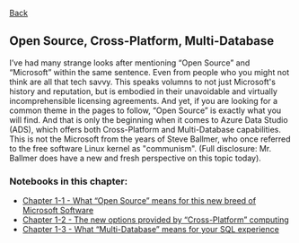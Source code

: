 [Back](../readme.md)

## Open Source, Cross-Platform, Multi-Database

I’ve had many strange looks after mentioning “Open Source” and “Microsoft” within the same sentence. Even from people who you might not think are all that tech savvy. This speaks volumns to not just Microsoft's history and reputation, but is embodied in their unavoidable and virtually incomprehensible licensing agreements. And yet, if you are looking for a common theme in the pages to follow, “Open Source” is exactly what you will find. And that is only the beginning when it comes to Azure Data Studio (ADS), which offers both Cross-Platform and Multi-Database capabilities. This is not the Microsoft from the years of Steve Ballmer, who once referred to the free software Linux kernel as "communism". (Full disclosure: Mr. Ballmer does have a new and fresh perspective on this topic today).

### Notebooks in this chapter:

- [Chapter 1-1 - What “Open Source” means for this new breed of Microsoft Software](CH-01-01.ipynb)
- [Chapter 1-2 - The new options provided by “Cross-Platform” computing](CH-01-02.ipynb)
- [Chapter 1-3 - What “Multi-Database” means for your SQL experience](CH-01-03.ipynb)
